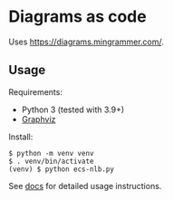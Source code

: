 # Diagrams as code

Uses https://diagrams.mingrammer.com/.

## Usage

Requirements:

- Python 3 (tested with 3.9+)
- [Graphviz](https://graphviz.org/)

Install:

```console
$ python -m venv venv
$ . venv/bin/activate
(venv) $ python ecs-nlb.py
```

See [docs](https://diagrams.mingrammer.com/docs/getting-started/installation) for detailed usage instructions.
